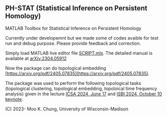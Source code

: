 ## PH-STAT (Statistical Inference on Persistent Homology)

MATLAB Toolbox for Statistical Inference on Persistent Homology

Currently under developemnt but we made some of codes avaible for test run and debug purpose. Please provide feedback and correction. 

Simply load MATLAB live editor file [SCRIPT.mlx](https://github.com/laplcebeltrami/PH-STAT/blob/main/SCRIPT.mlx). The detailed manual is available at [arXiv:2304.05912](http://arxiv.org/abs/2304.05912) 


Now the package can do topological embedding 
[https://arxiv.org/pdf/2405.07835](https://arxiv.org/pdf/2405.07835).

The package was used to perform the following topological tasks (topological clustering, topological embedding, topoloical time frequency analysis) given in the lecture
[ICSA 2024, June 17](https://github.com/laplcebeltrami/PH-STAT/blob/main/2024.06.17.ICSA.pdf) and [ISBI 2024, October 10 keynote](https://github.com/laplcebeltrami/PH-STAT/blob/main/2024.10.10.MICCAI.pdf).



(C) 2023- Moo K. Chung, University of Wisconsin-Madison


